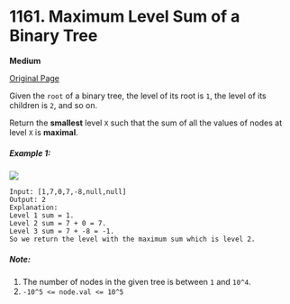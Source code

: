# 1161. Maximum Level Sum of a Binary Tree

**Medium**

[Original Page](https://leetcode.com/problems/bag-of-tokens/)

Given the `root` of a binary tree, the level of its root is `1`, the level of its children is `2`, and so on.

Return the __smallest__ level `X` such that the sum of all the values of nodes at level `X` is __maximal__.

##### Example 1:
![](https://assets.leetcode.com/uploads/2019/05/03/capture.JPG)
```
Input: [1,7,0,7,-8,null,null]
Output: 2
Explanation: 
Level 1 sum = 1.
Level 2 sum = 7 + 0 = 7.
Level 3 sum = 7 + -8 = -1.
So we return the level with the maximum sum which is level 2.
```

##### Note:
1. The number of nodes in the given tree is between `1` and `10^4`.
2. `-10^5 <= node.val <= 10^5`
